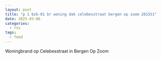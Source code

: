```yaml
---
layout: post
title: "p 1 bzb-01 br woning dak celebesstraat bergen op zoom 201551"
date: 2025-03-06
categories: 
  - rss
tags: 
  - feed
---
```


Woningbrand op Celebesstraat in Bergen Op Zoom
